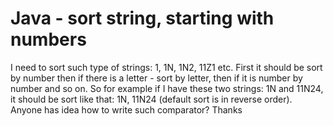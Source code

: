 
# Java - sort string, starting with numbers

I need to sort such type of strings:
1, 1N, 1N2, 11Z1 etc.
First it should be sort by number then if there is a letter - sort by letter, then if it is  number by number and so on. So for example if I have these two strings: 1N and 11N24, it should be sort like that: 1N, 11N24 (default sort is in reverse order). Anyone has idea how to write such comparator? Thanks

        